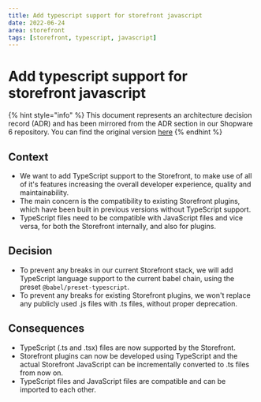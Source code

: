 ```yaml
---
title: Add typescript support for storefront javascript
date: 2022-06-24
area: storefront
tags: [storefront, typescript, javascript]
---
```


# Add typescript support for storefront javascript

{% hint style="info" %}
This document represents an architecture decision record (ADR) and has been mirrored from the ADR section in our Shopware 6 repository.
You can find the original version [here](https://github.com/shopware/platform/blob/trunk/adr/2022-06-24-add-typescript-support-for-storefront-js.md)
{% endhint %}

## Context

* We want to add TypeScript support to the Storefront, to make use of all of it's features increasing the overall developer experience, quality and maintainability.
* The main concern is the compatibility to existing Storefront plugins, which have been built in previous versions without TypeScript support.
* TypeScript files need to be compatible with JavaScript files and vice versa, for both the Storefront internally, and also for plugins.

## Decision

* To prevent any breaks in our current Storefront stack, we will add TypeScript language support to the current babel chain, using the preset `@babel/preset-typescript`.
* To prevent any breaks for existing Storefront plugins, we won't replace any publicly used .js files with .ts files, without proper deprecation.

## Consequences

* TypeScript (.ts and .tsx) files are now supported by the Storefront.
* Storefront plugins can now be developed using TypeScript and the actual Storefront JavaScript can be incrementally converted to .ts files from now on.
* TypeScript files and JavaScript files are compatible and can be imported to each other.
